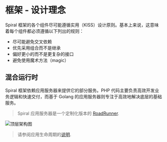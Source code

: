 # 框架 - 设计理念

Spiral 框架的各个组件尽可能遵循实用（KISS）设计原则。基本上来说，这意味着每个组件都必须遵循以下列出的规则：

- 尽可能避免交叉依赖
- 优先采用组合而不是继承
- 偏好更小的而不是更复杂的接口
- 避免使用魔术方法（magic）

## 混合运行时

Spiral 框架依赖应用服务器来提供它的部分服务。PHP 代码主要负责高效开发业务逻辑和快速交付，而基于 Golang 的应用服务器则专注于高效地解决底层的基础服务。

> Spiral 应用服务器是一个定制化版本的 [RoadRunner](https://roadrunner.dev).

![顶层架构图](https://user-images.githubusercontent.com/796136/64451724-762d0800-d0ed-11e9-8c34-9c054a7bb0bd.png)

> 请参阅应用生命周期的[说明](/zh_CN/start/workers.md).
